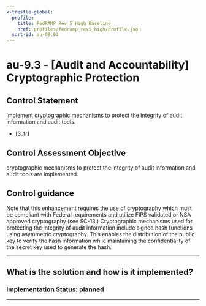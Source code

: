 ```yaml
---
x-trestle-global:
  profile:
    title: FedRAMP Rev 5 High Baseline
    href: profiles/fedramp_rev5_high/profile.json
  sort-id: au-09.03
---
```


# au-9.3 - \[Audit and Accountability\] Cryptographic Protection

## Control Statement

Implement cryptographic mechanisms to protect the integrity of audit information and audit tools.

- \[3_fr\]

## Control Assessment Objective

cryptographic mechanisms to protect the integrity of audit information and audit tools are implemented.

## Control guidance

Note that this enhancement requires the use of cryptography which must be compliant with Federal requirements and utilize FIPS validated or NSA approved cryptography (see SC-13.)
Cryptographic mechanisms used for protecting the integrity of audit information include signed hash functions using asymmetric cryptography. This enables the distribution of the public key to verify the hash information while maintaining the confidentiality of the secret key used to generate the hash.

______________________________________________________________________

## What is the solution and how is it implemented?

<!-- For implementation status enter one of: implemented, partial, planned, alternative, not-applicable -->

<!-- Note that the list of rules under ### Rules: is read-only and changes will not be captured after assembly to JSON -->

<!-- Add control implementation description here for control: au-9.3 -->

### Implementation Status: planned

______________________________________________________________________
